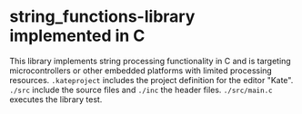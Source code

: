 # string_functions-library implemented in C

This library implements string processing functionality in C and is targeting microcontrollers or other embedded platforms with limited processing resources.
```.kateproject``` includes the project definition for the editor "Kate". ```./src``` include the source files and ```./inc``` the header files. ```./src/main.c``` executes the library test.
